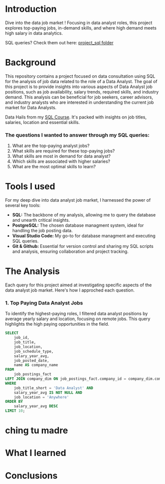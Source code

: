 # Introduction
Dive into the data job market ! Focusing in data analyst roles, this project explores top-paying jobs, in-demand skills, and where high demand meets high salary in data analytics.

SQL queries?  Check them out here: [project_sql folder](/project_sql/)
# Background
This repository contains a project focused on data consultation using SQL for the analysis of job data related to the role of a Data Analyst. The goal of this project is to provide insights into various aspects of Data Analyst job positions, such as job availability, salary trends, required skills, and industry demand. This analysis can be beneficial for job seekers, career advisors, and industry analysts who are interested in understanding the current job market for Data Analysts.

Data Hails from my [SQL Course](https://www.youtube.com/watch?v=7mz73uXD9DA&t=13993s). It's packed with insights on job titles, salaries, location and essential skills. 

### The questions I wanted to answer through my SQL queries: 
1. What are the top-paying analyst jobs?
2. What skills are required for these top-paying jobs?
3. What skills are most in demand for data analyst? 
4. Which skills are associated with higher salaries? 
5. What are the most optimal skills to learn? 


# Tools I used
For my deep dive into data analyst job market, I harnessed the power of several key tools: 

- **SQL:** The backbone of my analysis, allowing me to query the database and unearth critical insights.
- **PostgreSQL:** The chosen database managment system, ideal for handling the job posting data. 
- **Visual Studio Code:** My go-to for database managment and executing SQL queries. 
- **Git & Github:** Essential for version control and sharing my SQL scripts and analysis, ensuring collaboration and project tracking. 
   
# The Analysis 
Each query for this project aimed at investigating specific aspects of the data analyst job market. Here's how I approched each question.

### 1. Top Paying Data Analyst Jobs 
To identify the highest-paying roles, I filtered data analyst positions by average yearly salary and location, focusing on remote jobs. This query highlights the high paying opportunities in the field. 

```sql
SELECT 
    job_id,
    job_title,
    job_location, 
    job_schedule_type,
    salary_year_avg,
    job_posted_date, 
    name AS company_name
FROM 
    job_postings_fact
LEFT JOIN company_dim ON job_postings_fact.company_id = company_dim.company_id
WHERE 
    job_title_short = 'Data Analyst' AND 
    salary_year_avg IS NOT NULL AND 
    job_location = 'Anywhere'
ORDER BY
    salary_year_avg DESC
LIMIT 10;
```

# ching tu madre 



# What I learned 
# Conclusions 